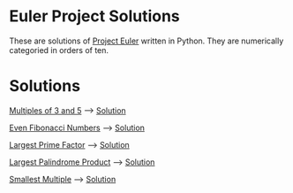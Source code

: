 # Euler Project Solutions

These are solutions of [Project Euler](https://projecteuler.net/) written in Python. They are numerically categoried in orders of ten.

# Solutions

[Multiples of 3 and 5](https://projecteuler.net/problem=1) --> [Solution](1-10/multiples_of_3_and_5.py)

[Even Fibonacci Numbers](https://projecteuler.net/problem=2) --> [Solution](1-10/even_fibonacci_numbers.py)

[Largest Prime Factor](https://projecteuler.net/problem=3) --> [Solution](1-10/largest_prime_factor.py)

[Largest Palindrome Product](https://projecteuler.net/problem=4) --> [Solution](1-10/largest_palindrome_product.py)

[Smallest Multiple](https://projecteuler.net/problem=5) --> [Solution](1-10/smallest_multiple.py)

